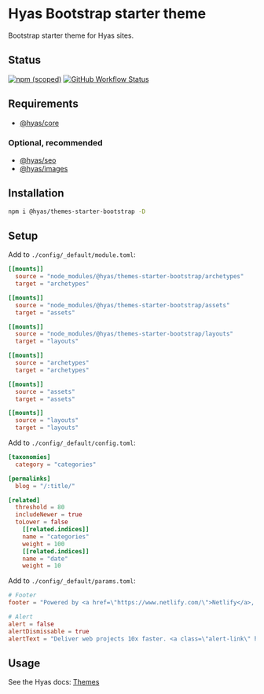 # Hyas Bootstrap starter theme

Bootstrap starter theme for Hyas sites.

## Status

[![npm (scoped)](https://img.shields.io/npm/v/@hyas/themes-starter-bootstrap?style=flat-square)](https://www.npmjs.com/package/@hyas/themes-starter-bootstrap) [![GitHub Workflow Status](https://img.shields.io/github/workflow/status/h-enk/hyas-themes-starter-bootstrap/CodeQL?style=flat-square)]((https://github.com/h-enk/hyas-themes-starter-bootstrap/actions/workflows/codeql.yml))

## Requirements

- [@hyas/core](https://www.npmjs.com/package/@hyas/core)

### Optional, recommended

- [@hyas/seo](https://www.npmjs.com/package/@hyas/seo)
- [@hyas/images](https://www.npmjs.com/package/@hyas/images)

## Installation

```bash
npm i @hyas/themes-starter-bootstrap -D
```

## Setup

Add to `./config/_default/module.toml`:

```toml
[[mounts]]
  source = "node_modules/@hyas/themes-starter-bootstrap/archetypes"
  target = "archetypes"

[[mounts]]
  source = "node_modules/@hyas/themes-starter-bootstrap/assets"
  target = "assets"

[[mounts]]
  source = "node_modules/@hyas/themes-starter-bootstrap/layouts"
  target = "layouts"

[[mounts]]
  source = "archetypes"
  target = "archetypes"

[[mounts]]
  source = "assets"
  target = "assets"

[[mounts]]
  source = "layouts"
  target = "layouts"
```

Add to `./config/_default/config.toml`:

```toml
[taxonomies]
  category = "categories"

[permalinks]
  blog = "/:title/"

[related]
  threshold = 80
  includeNewer = true
  toLower = false
    [[related.indices]]
    name = "categories"
    weight = 100
    [[related.indices]]
    name = "date"
    weight = 10
```

Add to `./config/_default/params.toml`:

```toml
# Footer
footer = "Powered by <a href=\"https://www.netlify.com/\">Netlify</a>, <a href=\"https://gohugo.io/\">Hugo</a>, and <a href=\"https://gethyas.com/\">Hyas</a>"

# Alert
alert = false
alertDismissable = true
alertText = "Deliver web projects 10x faster. <a class=\"alert-link\" href=\"https://www.netlify.com/whitepaper/\" target=\"_blank\" rel=\"noopener\">Get the free enterprise paper →</a>"
```

## Usage

See the Hyas docs: [Themes](https://gethyas.com/docs/reference-guides/themes/)

